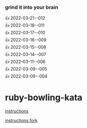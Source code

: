 ### grind it into your brain
:+1: 2022-03-21--012  
:+1: 2022-03-18--011  
:+1: 2022-03-17--010  
:+1: 2022-03-16--009  
:+1: 2022-03-15--008  
:+1: 2022-03-14--007  
:+1: 2022-03-11--006  
:+1: 2022-03-09--005  
:+1: 2022-03-09--004  


# ruby-bowling-kata
[instructions](https://gist.github.com/0mj/663e782ce5d55d48bbfc63dc9c28e3f5)

[instructions fork](https://gist.github.com/theotherzach/1ddc1f348d1c711ea0e8da67efa82cf4)



